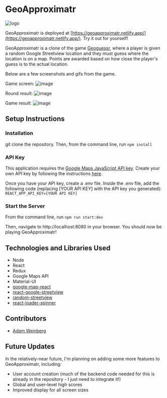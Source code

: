 # GeoApproximatr

![logo](https://user-images.githubusercontent.com/54007795/128434212-9c7b35db-1308-414c-b8ad-05443825846e.png)

GeoApproximatr is deployed at [https://geoapproximatr.netlify.app/](https://geoapproximatr.netlify.app/). Try it out for yourself!


GeoApproximatr is a clone of the game [Geoguessr](http://geoguessr.com), where a player is given a random Google Streetview location and they must guess where the location is on a map. Points are awarded based on how close the player's guess is to the actual location.

Below are a few screenshots and gifs from the game.

Game screen:
![image](https://user-images.githubusercontent.com/54007795/128434065-73e2a517-5d03-4bf0-9011-80a5f2aa46cc.png)

Round result:
![image](https://user-images.githubusercontent.com/54007795/128434118-00a21ede-e2fd-4c0c-b5b4-b0d37e5ca252.png)

Game result:
![image](https://user-images.githubusercontent.com/54007795/128434166-608a065c-3429-4f9f-86c0-4b1d49b1d0c5.png)

## Setup Instructions

### Installation
git clone the repository. Then, from the command line, run
`npm install`

### API Key
This application requires the [Google Maps JavaScript API key](https://developers.google.com/maps/documentation/javascript/overview). Create your own API key by following the instructions [here](https://developers.google.com/maps/documentation/javascript/get-api-key).

Once you have your API key, create a .env file. Inside the .env file, add the following code (replacing [YOUR API KEY] with the API key you generated): `REACT_APP_API_KEY=[YOUR API KEY]`

### Start the Server
From the command line, run `npm run start:dev`

Then, navigate to http://localhost:8080 in your browser. You should now be playing GeoApproximatr!

## Technologies and Libraries Used
- Node
- React
- Redux
- Google Maps API
- Material-UI
- [google-map-react](https://www.npmjs.com/package/google-map-react)
- [react-google-streetview](https://www.npmjs.com/package/react-google-streetview)
- [random-streetview](https://www.npmjs.com/package/random-streetview)
- [react-loader-spinner](https://www.npmjs.com/package/react-loader-spinner)

## Contributors
- [Adam Weinberg](https://github.com/adamweinberg)

## Future Updates
In the relatively-near future, I'm planning on adding some more features to GeoApproximatr, including:
- User account creation (much of the backend code needed for this is already in the repository - I just need to integrate it!)
- Global and user-level high scores
- Improved display for all screen sizes
